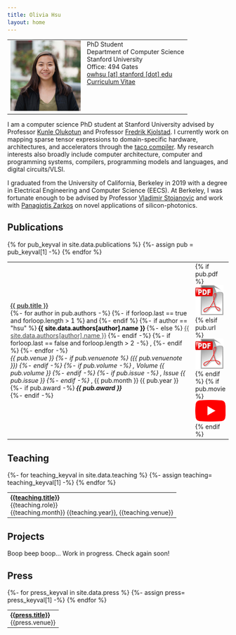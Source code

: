 ```yaml
---
title: Olivia Hsu
layout: home
---
```


<table border="0" cellpadding="0">
<td valign="top" style="min-width:140px;">
<img src="/assets/owhsu.jpg" width="160">
</td>
<td valign="top">
PhD Student<br/>
Department of Computer Science<br/>
Stanford University<br/>
Office: 494 Gates<br/>
<a href="mailto:owhsu@stanford.edu">owhsu [at] stanford [dot] edu</a><br/>
<a href="/assets/owhsu-cv.pdf">Curriculum Vitae</a>
</td>
</table>


I am a computer science PhD student at Stanford University advised by Professor 
[Kunle Olukotun](https://profiles.stanford.edu/kunle-olukotun?tab=bio) 
and Professor [Fredrik Kjolstad](http://fredrikbk.com). 
I currently work on mapping sparse tensor expressions to domain-specific
hardware, architectures, and accelerators through the [taco
compiler](http://tensor-compiler.org). My research interests also broadly include
computer 
architecture, computer and programming systems, compilers, 
programming models and languages, and digital circuits/VLSI.

I graduated from the University of California, Berkeley in 2019 with a degree
in Electrical Engineering and Computer Science (EECS).  At Berkeley, I was
fortunate enough to be advised by Professor [Vladimir
Stojanovic](https://www2.eecs.berkeley.edu/Faculty/Homepages/vlada.html) and
work with [Panagiotis
Zarkos](https://www.linkedin.com/in/panagiotis-zarkos-0a51a7ba/) on novel
applications of silicon-photonics.  

<h2 class="tableheading">Publications</h2>

<table border="0">
  {% for pub_keyval in site.data.publications %}
    <tr>
      {%- assign pub = pub_keyval[1] -%}
      <td>
        <b><a href="{{pub_keyval[0]}}.html" style="color: #464646">{{ pub.title }}</a></b><br/>
        {%- for author in pub.authors -%}
          {%- if forloop.last == true and forloop.length > 1 %}
            and
          {%- endif %}
          {%- if author == "hsu" %}
            <b><font color="#000000">{{ site.data.authors[author].name }}</font></b>
          {%- else %}
            <a href="{{- site.data.authors[author].site -}}" style="color: #464646">{{ site.data.authors[author].name }}</a>
          {%- endif -%}
          {%- if forloop.last == false and forloop.length > 2 -%}
            ,
          {%- endif %}
        {%- endfor -%}<br/>
        <i>{{ pub.venue }}
        {%- if pub.venuenote %}
        ({{ pub.venuenote }})
        {%- endif -%}
        {%- if pub.volume -%}
        , Volume {{ pub.volume }}
        {%- endif -%}
        {%- if pub.issue -%}
        , Issue {{ pub.issue }}
        {%- endif -%}
        </i>, {{ pub.month }} {{ pub.year }}<br/>
        {%- if pub.award -%}
          <i><b>{{ pub.award }}</b></i><br/>
        {%- endif -%}
      </td>
      <td valign="top" width="20">
        {% if pub.pdf %}
            <a href="{{ pub.pdf }}"><img src="/assets/pdf.png" alt="pdf" /></a>
	{% elsif pub.url %}
            <a href="{{ pub.url }}"><img src="/assets/pdf.png" alt="pdf" /></a>
        {% endif %}
        {% if pub.movie %}
          <a href="{{ pub.movie }}"><img src="/assets/movie.png" alt="youtube" /></a>
        {% endif %}
      </td>
    </tr>
{% endfor %}
</table>

<h2 class="tableheading">Teaching</h2>
<table border="0">
{%- for teaching_keyval in site.data.teaching %}
  {%- assign teaching= teaching_keyval[1] -%}
  <tr>
  <td> 
    <b><a
	href="{{teaching.url}}">{{teaching.title}}</a></b><br/>{{teaching.role}}
	<br/>{{teaching.month}} {{teaching.year}}, {{teaching.venue}}
  </td>
  </tr>
{% endfor %}
</table>

<h2 class="tableheading">Projects</h2>
Boop beep boop... Work in progress. Check again soon!

<h2 class="tableheading">Press</h2>

<table border="0">
{%- for press_keyval in site.data.press %}
  {%- assign press= press_keyval[1] -%}
  <tr>
  <td> 
    <b><a href="{{press.url}}">{{press.title}}</a></b><br/>{{press.venue}}
  </td>
  </tr>
{% endfor %}
</table>
